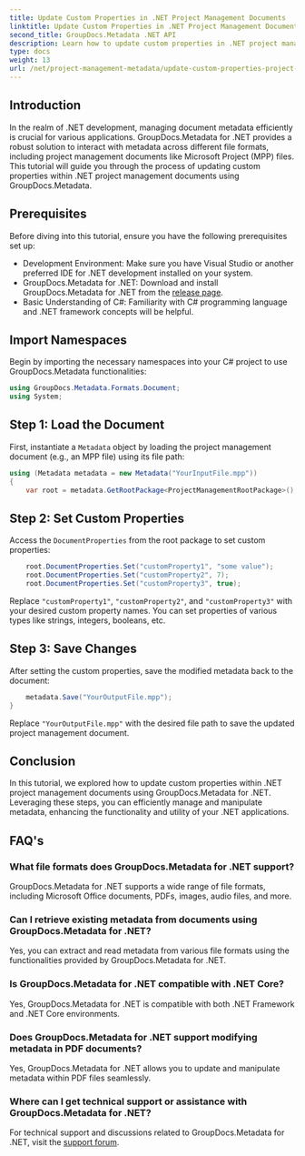 ```yaml
---
title: Update Custom Properties in .NET Project Management Documents
linktitle: Update Custom Properties in .NET Project Management Documents
second_title: GroupDocs.Metadata .NET API
description: Learn how to update custom properties in .NET project management documents using GroupDocs.Metadata for .NET. Enhance metadata management in your applications.
type: docs
weight: 13
url: /net/project-management-metadata/update-custom-properties-project-management-documents/
---
```

## Introduction
In the realm of .NET development, managing document metadata efficiently is crucial for various applications. GroupDocs.Metadata for .NET provides a robust solution to interact with metadata across different file formats, including project management documents like Microsoft Project (MPP) files. This tutorial will guide you through the process of updating custom properties within .NET project management documents using GroupDocs.Metadata.
## Prerequisites
Before diving into this tutorial, ensure you have the following prerequisites set up:
- Development Environment: Make sure you have Visual Studio or another preferred IDE for .NET development installed on your system.
- GroupDocs.Metadata for .NET: Download and install GroupDocs.Metadata for .NET from the [release page](https://releases.groupdocs.com/metadata/net/).
- Basic Understanding of C#: Familiarity with C# programming language and .NET framework concepts will be helpful.

## Import Namespaces
Begin by importing the necessary namespaces into your C# project to use GroupDocs.Metadata functionalities:
```csharp
using GroupDocs.Metadata.Formats.Document;
using System;
```
## Step 1: Load the Document
First, instantiate a `Metadata` object by loading the project management document (e.g., an MPP file) using its file path:
```csharp
using (Metadata metadata = new Metadata("YourInputFile.mpp"))
{
    var root = metadata.GetRootPackage<ProjectManagementRootPackage>();
```
## Step 2: Set Custom Properties
Access the `DocumentProperties` from the root package to set custom properties:
```csharp
    root.DocumentProperties.Set("customProperty1", "some value");
    root.DocumentProperties.Set("customProperty2", 7);
    root.DocumentProperties.Set("customProperty3", true);
```
Replace `"customProperty1"`, `"customProperty2"`, and `"customProperty3"` with your desired custom property names. You can set properties of various types like strings, integers, booleans, etc.
## Step 3: Save Changes
After setting the custom properties, save the modified metadata back to the document:
```csharp
    metadata.Save("YourOutputFile.mpp");
}
```
Replace `"YourOutputFile.mpp"` with the desired file path to save the updated project management document.

## Conclusion
In this tutorial, we explored how to update custom properties within .NET project management documents using GroupDocs.Metadata for .NET. Leveraging these steps, you can efficiently manage and manipulate metadata, enhancing the functionality and utility of your .NET applications.

## FAQ's
### What file formats does GroupDocs.Metadata for .NET support?
GroupDocs.Metadata for .NET supports a wide range of file formats, including Microsoft Office documents, PDFs, images, audio files, and more.
### Can I retrieve existing metadata from documents using GroupDocs.Metadata for .NET?
Yes, you can extract and read metadata from various file formats using the functionalities provided by GroupDocs.Metadata for .NET.
### Is GroupDocs.Metadata for .NET compatible with .NET Core?
Yes, GroupDocs.Metadata for .NET is compatible with both .NET Framework and .NET Core environments.
### Does GroupDocs.Metadata for .NET support modifying metadata in PDF documents?
Yes, GroupDocs.Metadata for .NET allows you to update and manipulate metadata within PDF files seamlessly.
### Where can I get technical support or assistance with GroupDocs.Metadata for .NET?
For technical support and discussions related to GroupDocs.Metadata for .NET, visit the [support forum](https://forum.groupdocs.com/c/metadata/14).
